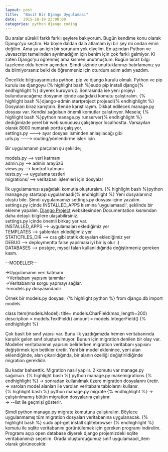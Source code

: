 ```yaml
---
layout: post
title:  "Basit Bir Django Uygulaması"
date:   2015-10-19 23:00:00
categories: python django coding
---
```


Bu aralar sürekli farklı farklı şeylere bakıyorum. Bugün kendime konu olarak Django'yu seçtim. Ha böyle daldan dala atlamam iyi bir şey mi ondan emin değilim. Ama şu an için bir sorunum yok diyelim. En azından Python ve Javascript temelinden ayrılmadığım için benim için çok farklı gelmiyor. Ki zaten Django'yu öğrenmiş ama kısmen unutmuştum. Bugün biraz bilgi tazeleme oldu benim açımdan. Şimdi sizinde unuttuklarınızı hatırlamanız ya da bilmiyorsanız belki de öğrenmeniz için oturdum adım adım yazdım.

Öncelikle bilgisayarınızda python, pip ve django kurulu olmalı. Python ve pip kurulu ise djangoyu
{% highlight bash %}sudo pip install django{% endhighlight %}
diyerek kuruyoruz. Sonrasında ise yeni projeyi bulunduracağımız dosyanın içinde aşağıdaki komutu çalıştıralım.
{% highlight bash %}django-admin startproject projeadi{% endhighlight %}
Dosyaları biraz karıştırın. Bende karıştırayım. Dikkat edilecek manage.py dosyası var. Kendisi sağolsun önemli komutlar çalıştırıyor.
Mesela;
{% highlight bash %}python manage.py runserver{% endhighlight %}
dediğimizde yerel bir web sunucusu çalıştırıyor localhostta. Varsayılan olarak 8000 numaralı portta çalışıyor.<br>
settings.py ---> ayar dosyası isminden anlaşılacağı gibi<br>
urls.py ---> routing/yönlendirme işleri için

Bir uygulamanın parçaları şu şekilde;

models.py --> veri katmanı <br>
admin.py --> admin arayüzü <br>
views.py --> kontrol katmanı <br>
tests.py --> uygulama testleri <br>
migrations/ --> veritabanı işlemleri için dosyalar <br>

İlk uygulamamızı aşağıdaki komutla oluşturalım.
{% highlight bash %}python manage.py startapp uygulamaadi{% endhighlight %}
Yeni dosyalarımız oluştu bile. Şimdi uygulamamızı settings.py dosyası içine yazalım. settings.py içinde INSTALLED_APPS kısmına 'uygulamaadi', şeklinde bir ekleme yapalım. <a href="http://www.djangoproject.com">Django Project</a> websitesinden Documentation kısmından daha detaylı bilgilere ulaşabilirsiniz. <br>
settings.py içinde önemli birkaç yer var. <br>
INSTALLED_APPS --> uygulamaları eklediğimiz yer <br>
TEMPLATES --> şablonları eklediğimiz yer <br>
STATICFILES_DIR --> css gibi statik dosyaları eklediğimiz yer <br>
DEBUG --> deploymentta false yapılması iyi bir iş olur :) <br>
DATABASES --> postgre, mysql falan kullanıldığında değiştirmeniz gereken kısım.

--MODELLER--

->Uygulamanın veri katmanı <br>
->Veritabanı yapısını tanımlar <br>
->Veritabanına sorgu yapmayı sağlar. <br>
->models.py dosyasındadır <br>

Örnek bir models.py dosyası;
{% highlight python %}
from django.db import models

class Item(models.Model):
    title= models.CharField(max_length=200)
    description = models.TextField()
    amount = models.IntegerField()
{% endhighlight %}

Çok basit bir sınıf yapısı var. Bunu ilk yazdığımızda hemen veritabanında karşılık gelen sınıf oluşturulmuyor. Bunun için migration denilen bir olay var. Modeller veritabanının yapısını belirlerken migration veritabanı yapısını değiştirmek için betikler üretir. Yeni bir model eklenince, yeni alan eklendiğinde, alan çıkarıldığında, bir alanın özelliği değiştirildiğinde migration gereklidir.

Bu kadar bahsettik. Migration nasıl yapılır. 2 komutu var manage.py sağolsun.
{% highlight bash %}
python manage.py makemigrations
{% endhighlight %}
-> sonradan kullanılmak üzere migration dosyalarını üretir.<br>
-> varolan model alanları ile varolan veritabanı tablolarını kullanır.<br>
{% highlight bash %}
python manage.py migrate
{% endhighlight %}
-> çalıştırılmamış bütün migration dosyalarını çalıştırır.<br>
-> --list ile geçmişi gösterir.<br>

Şimdi python manage.py migrate komutunu çalıştıralım. Böylece uygulanmamış tüm migration dosyaları veritabanına uygulanacak.
{% highlight bash %}
sudo apt-get install sqlitebrowser
{% endhighlight %}
komutu ile sqlite veritabanını görüntülemek için gereken programı indirelim. Programı açıp open database diyerek django projemizdeki sqlite veritabanımızı seçelim. Orada oluşturduğumuz sınıf uygulamaadi_item olarak görünecektir.
